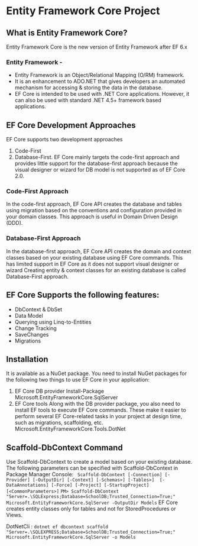 # Entity Framework Core Project

## What is Entity Framework Core?
Entity Framework Core is the new version of Entity Framework after EF 6.x
### Entity Framework - 
- Entity Framework is an Object/Relational Mapping (O/RM) framework. 
- It is an enhancement to ADO.NET that gives developers an automated mechanism for accessing & storing the data in the database.
- EF Core is intended to be used with .NET Core applications. However, it can also be used with standard .NET 4.5+ framework based applications.

## EF Core Development Approaches
EF Core supports two development approaches 
1) Code-First 
2) Database-First.
EF Core mainly targets the code-first approach and provides little support for the database-first approach because the visual designer or wizard for DB model is not supported as of EF Core 2.0.

### Code-First Approach
In the code-first approach, EF Core API creates the database and tables using migration based on the conventions and configuration provided in your domain classes. 
This approach is useful in Domain Driven Design (DDD).

### Database-First Approach
In the database-first approach, EF Core API creates the domain and context classes based on your existing database using EF Core commands. 
This has limited support in EF Core as it does not support visual designer or wizard
Creating entity & context classes for an existing database is called Database-First approach.

## EF Core Supports the following features:
- DbContext & DbSet
- Data Model
- Querying using Linq-to-Entities
- Change Tracking
- SaveChanges
- Migrations

## Installation
It is available as a NuGet package. You need to install NuGet packages for the following two things to use EF Core in your application:

1. EF Core DB provider
Install-Package Microsoft.EntityFrameworkCore.SqlServer
2. EF Core tools
Along with the DB provider package, you also need to install EF tools to execute EF Core commands. 
These make it easier to perform several EF Core-related tasks in your project at design time, such as migrations, scaffolding, etc.
Microsoft.EntityFrameworkCore.Tools.DotNet
<DotNetCliToolReference Include="Microsoft.EntityFrameworkCore.Tools.DotNet" Version="2.0.0" />

## Scaffold-DbContext Command
Use Scaffold-DbContext to create a model based on your existing database. The following parameters can be specified with Scaffold-DbContext in Package Manager Console:
`
Scaffold-DbContext [-Connection] [-Provider] [-OutputDir] [-Context] [-Schemas>] [-Tables>] 
                    [-DataAnnotations] [-Force] [-Project] [-StartupProject] [<CommonParameters>]`
`PM> Scaffold-DbContext "Server=.\SQLExpress;Database=SchoolDB;Trusted_Connection=True;" Microsoft.EntityFrameworkCore.SqlServer -OutputDir Models`
EF Core creates entity classes only for tables and not for StoredProcedures or Views.

DotNetCli : `dotnet ef dbcontext scaffold "Server=.\SQLEXPRESS;Database=SchoolDB;Trusted_Connection=True;" Microsoft.EntityFrameworkCore.SqlServer -o Models`
